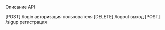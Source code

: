 Описание API

[POST] /login авторизация пользователя
[DELETE] /logout выход
[POST] /sigup регистрация
